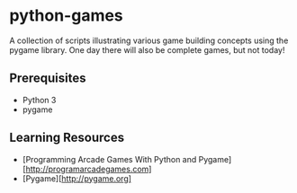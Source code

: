 # python-games

A collection of scripts illustrating various game building concepts using the pygame library.  One day there will also be complete games, but not today!

## Prerequisites

* Python 3
* pygame

## Learning Resources

* [Programming Arcade Games With Python and Pygame][http://programarcadegames.com]
* [Pygame][http://pygame.org]
